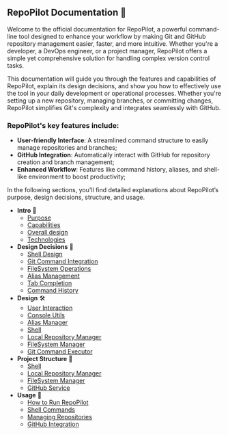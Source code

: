 ## RepoPilot Documentation 📘

Welcome to the official documentation for RepoPilot, a powerful command-line tool designed to enhance your workflow by making Git and GitHub repository management easier, faster, and more intuitive. Whether you're a developer, a DevOps engineer, 
or a project manager, RepoPilot offers a simple yet comprehensive solution for handling complex version control tasks.

This documentation will guide you through the features and capabilities of RepoPilot, explain its design decisions, and show you how to effectively use the tool in your daily development or operational processes. 
Whether you're setting up a new repository, managing branches, or committing changes, RepoPilot simplifies Git's complexity and integrates seamlessly with GitHub.

### RepoPilot's key features include:

- **User-friendly Interface**: A streamlined command structure to easily manage repositories and branches;
- **GitHub Integration**: Automatically interact with GitHub for repository creation and branch management;
- **Enhanced Workflow**: Features like command history, aliases, and shell-like environment to boost productivity;
  
In the following sections, you'll find detailed explanations about RepoPilot’s purpose, design decisions, structure, and usage.

* **Intro** 📜
    - [Purpose](Docs/intro-purpose.md)
    - [Capabilities](Docs/intro-capabilities.md)
    - [Overall design](Docs/intro-design.md)
    - [Technologies](Docs/intro-technologies.md)
* **Design Decisions** 🧩
    - [Shell Design](Docs/design-decision-shell.md)
    - [Git Command Integration](Docs/design-decision-git-command-integration.md)
    - [FileSystem Operations](Docs/design-decision-filesystem-operations.md)
    - [Alias Management](Docs/design-decision-alias-managment.md)
    - [Tab Completion](Docs/design-decision-tab-completion.md)
    - [Command History](Docs/design-decision-command-history.md)
* **Design** 🛠️
    - [User Interaction](Docs/design-user-interaction.md)
    - [Console Utils](Docs/design-console-utils.md)
    - [Alias Manager](Docs/design-alias-manager.md)
    - [Shell](Docs/design-shell.md)
    - [Local Repository Manager](Docs/design-local-repository-manager.md)
    - [FileSystem Manager](Docs/design-filesystem-manager.md)
    - [Git Command Executor](Docs/design-git-command-executor.md)
* **Project Structure** 📂
    - [Shell](Docs/project-structure-shell.md)
    - [Local Repository Manager](Docs/project-structure-local-repository-manager.md)
    - [FileSystem Manager](Docs/project-structure-filesystem-manager.md)
    - [GitHub Service](Docs/project-structure-github-service.md)
* **Usage** 🚀
   - [How to Run RepoPilot](Docs/usage-how-to-run.md)
   - [Shell Commands](Docs/usage-how-to-run.md)
   - [Managing Repositories](Docs/usage-how-to-run.md)
   - [GitHub Integration](Docs/usage-how-to-run.md)
